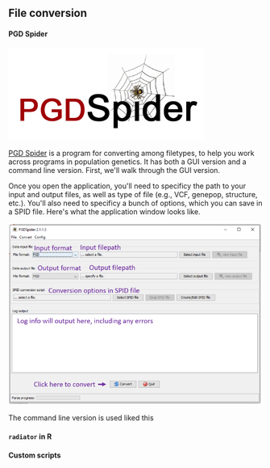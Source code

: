 ## File conversion


#### PGD Spider

![logo](https://github.com/merlab-uw/Tutorials/blob/master/imgs_for_repo/pgd_spider_logo.PNG?raw=true)

[PGD Spider](http://www.cmpg.unibe.ch/software/PGDSpider/) is a program for converting among filetypes, to help you work across programs in population genetics. It has both a GUI version and a command line version. First, we'll walk through the GUI version.

Once you open the application, you'll need to specificy the path to your input and output files, as well as type of file (e.g., VCF, genepop, structure, etc.). You'll also need to specificy a bunch of options, which you can save in a SPID file. Here's what the application window looks like.

![app_window](https://github.com/merlab-uw/Tutorials/blob/master/imgs_for_repo/pgd_app_orientation.PNG?raw=true)






The command line version is used liked this


#### ``radiator`` in R


#### Custom scripts
